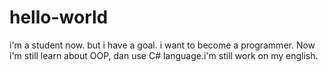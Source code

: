 # hello-world
i'm a student now. but i have a goal. i want to become a programmer. Now i'm still learn about OOP, dan use C# language.i'm still work on my english.
